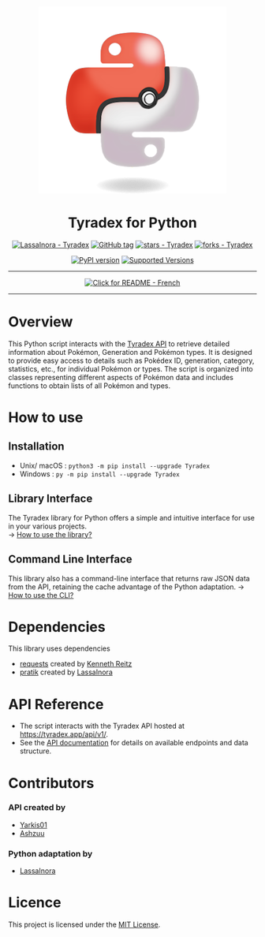 <div align="center">

[![Logo Pokémon](https://raw.githubusercontent.com/LassaInora/Tyradex/refs/heads/images/logo.png)](https://tyradex.app/)
# Tyradex for Python
[![LassaInora - Tyradex](https://img.shields.io/static/v1?label=LassaInora&message=Tyradex&color=yellow&logo=github)](https://github.com/LassaInora/Tyradex "Go to GitHub repo")
[![GitHub tag](https://img.shields.io/github/tag/LassaInora/Tyradex?include_prereleases=&sort=semver&color=orange)](https://github.com/LassaInora/Tyradex/releases/)
[![stars - Tyradex](https://img.shields.io/github/stars/LassaInora/Tyradex?style=social)](https://github.com/LassaInora/Tyradex)
[![forks - Tyradex](https://img.shields.io/github/forks/LassaInora/Tyradex?style=social)](https://github.com/LassaInora/Tyradex)

[![PyPI version](https://badge.fury.io/py/Tyradex.svg)](https://badge.fury.io/py/Tyradex)
[![Supported Versions](https://img.shields.io/pypi/pyversions/Tyradex.svg)](https://pypi.org/project/Tyradex)

___

[![Click for README - French](https://img.shields.io/badge/Click_for_README-Français-red)](https://github.com/LassaInora/Tyradex/blob/V1.x.x/README_FRENCH.md)

---

</div>

# Overview
This Python script interacts with the [Tyradex API](https://tyradex.app/) to retrieve detailed information about 
Pokémon, Generation and Pokémon types. It is designed to provide easy access to details such as Pokédex ID, generation, 
category, statistics, etc., for individual Pokémon or types. The script is organized into classes representing different 
aspects of Pokémon data and includes functions to obtain lists of all Pokémon and types.

# How to use
## Installation
- Unix/ macOS : `python3 -m pip install --upgrade Tyradex`
- Windows : `py -m pip install --upgrade Tyradex`

## Library Interface

The Tyradex library for Python offers a simple and intuitive interface for use in your various projects.  
→ [How to use the library?](https://github.com/LassaInora/Tyradex/wiki/Labrary-Interface)

## Command Line Interface

This library also has a command-line interface that returns raw JSON data from the API, retaining the cache advantage
of the Python adaptation.
→ [How to use the CLI?](https://github.com/LassaInora/Tyradex/wiki/Command-Line-Interface)

# Dependencies

This library uses dependencies

* [requests](https://requests.readthedocs.io/en/latest/) created by [Kenneth Reitz](https://github.com/kennethreitz)
* [pratik](https://github.com/LassaInora/Pratik) created by [LassaInora](https://github.com/LassaInora)

# API Reference

* The script interacts with the Tyradex API hosted at https://tyradex.app/api/v1/.
* See the [API documentation](https://tyradex.app/docs) for details on available endpoints and data structure.

# Contributors

### API created by

* [Yarkis01](https://github.com/Yarkis01)
* [Ashzuu](https://github.com/Ashzuu)

### Python adaptation by

* [LassaInora](https://github.com/LassaInora)

# Licence

This project is licensed under the [MIT License](https://github.com/LassaInora/Tyradex/blob/V1.x.x/LICENSE).